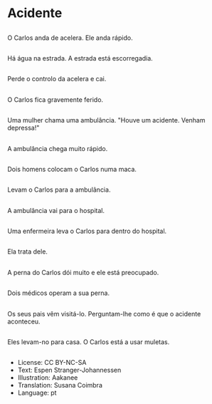 # Acidente

##
O Carlos anda de acelera. Ele anda rápido.

##
Há água na estrada. A estrada está escorregadia.

##
Perde o controlo da acelera e cai.

##
O Carlos fica gravemente ferido.

##
Uma mulher chama uma ambulância. "Houve um acidente. Venham depressa!"

##
A ambulância chega muito rápido.

##
Dois homens colocam o Carlos numa maca.

##
Levam o Carlos para a ambulância.

##
A ambulância vai para o hospital.

##
Uma enfermeira leva o Carlos para dentro do hospital.

##
Ela trata dele.

##
A perna do Carlos dói muito e ele está preocupado.

##
Dois médicos operam a sua perna.

##
Os seus pais vêm visitá-lo. Perguntam-lhe como é que o acidente aconteceu.

##
Eles levam-no para casa. O Carlos está a usar muletas.

##
* License: CC BY-NC-SA
* Text: Espen Stranger-Johannessen
* Illustration: Aakanee
* Translation: Susana Coimbra
* Language: pt
